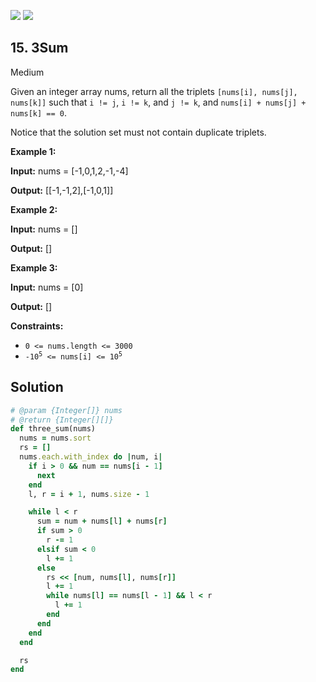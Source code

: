 [![](https://img.shields.io/github/stars/javadev/LeetCode-in-All?label=Stars&style=flat-square)](https://github.com/javadev/LeetCode-in-All)
[![](https://img.shields.io/github/forks/javadev/LeetCode-in-All?label=Fork%20me%20on%20GitHub%20&style=flat-square)](https://github.com/javadev/LeetCode-in-All/fork)

## 15\. 3Sum

Medium

Given an integer array nums, return all the triplets `[nums[i], nums[j], nums[k]]` such that `i != j`, `i != k`, and `j != k`, and `nums[i] + nums[j] + nums[k] == 0`.

Notice that the solution set must not contain duplicate triplets.

**Example 1:**

**Input:** nums = [-1,0,1,2,-1,-4]

**Output:** [[-1,-1,2],[-1,0,1]] 

**Example 2:**

**Input:** nums = []

**Output:** [] 

**Example 3:**

**Input:** nums = [0]

**Output:** [] 

**Constraints:**

*   `0 <= nums.length <= 3000`
*   <code>-10<sup>5</sup> <= nums[i] <= 10<sup>5</sup></code>

## Solution

```ruby
# @param {Integer[]} nums
# @return {Integer[][]}
def three_sum(nums)
  nums = nums.sort
  rs = []
  nums.each.with_index do |num, i|
    if i > 0 && num == nums[i - 1]
      next
    end
    l, r = i + 1, nums.size - 1

    while l < r
      sum = num + nums[l] + nums[r]
      if sum > 0
        r -= 1
      elsif sum < 0
        l += 1
      else
        rs << [num, nums[l], nums[r]]
        l += 1
        while nums[l] == nums[l - 1] && l < r
          l += 1
        end
      end
    end
  end

  rs
end
```